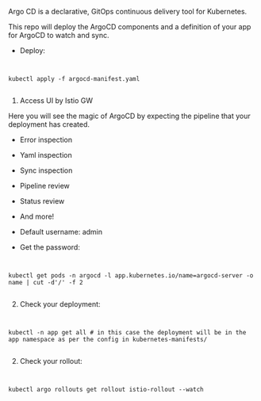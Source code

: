 Argo CD is a declarative, GitOps continuous delivery tool for Kubernetes.

This repo will deploy the ArgoCD components and a definition of your app for ArgoCD to watch and sync.

- Deploy: 

<pre><code>

kubectl apply -f argocd-manifest.yaml

</code></pre>

1. Access UI by Istio GW

Here you will see the magic of ArgoCD by expecting the pipeline that your deployment has 
created. 

- Error inspection
- Yaml inspection
- Sync inspection
- Pipeline review
- Status review
- And more!

- Default username: admin
- Get the password: 

<pre><code>

kubectl get pods -n argocd -l app.kubernetes.io/name=argocd-server -o name | cut -d'/' -f 2

</code></pre>

2. Check your deployment: 

<pre><code>

kubectl -n app get all # in this case the deployment will be in the app namespace as per the config in kubernetes-manifests/

</code></pre>

2. Check your rollout: 

<pre><code>

kubectl argo rollouts get rollout istio-rollout --watch

</code></pre>
